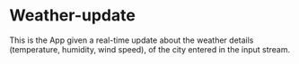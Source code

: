 # Weather-update
This is the App given a real-time update about the weather details (temperature, humidity, wind speed), of the city entered in the input stream.
